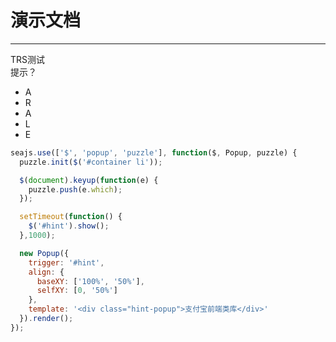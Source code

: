 # 演示文档

---

<div id="message" class="message">
  TRS测试
</div>
<div id="hint" class="hint">提示？</div>
<ul id="container" class="container">
  <li>A</li>
  <li>R</li>
  <li>A</li>
  <li>L</li>
  <li>E</li>
</ul>


````javascript
seajs.use(['$', 'popup', 'puzzle'], function($, Popup, puzzle) {
  puzzle.init($('#container li'));

  $(document).keyup(function(e) {
    puzzle.push(e.which);
  });

  setTimeout(function() {
    $('#hint').show();
  },1000);

  new Popup({
    trigger: '#hint',
    align: {
      baseXY: ['100%', '50%'],
      selfXY: [0, '50%']
    },
    template: '<div class="hint-popup">支付宝前端类库</div>'
  }).render();
});

````
